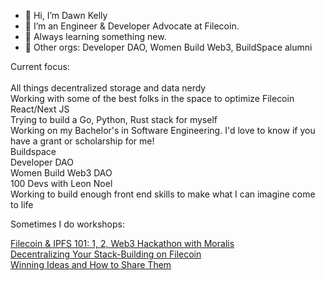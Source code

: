 - 👋 Hi, I’m Dawn Kelly
- 👀 I’m an Engineer & Developer Advocate at Filecoin.
- 🌱 Always learning something new.  
- 💞️ Other orgs: Developer DAO, Women Build Web3, BuildSpace alumni

Current focus: 
<br><br>
All things decentralized storage and data nerdy<br>
Working with some of the best folks in the space to optimize Filecoin<br>
React/Next JS<br>
Trying to build a Go, Python, Rust stack for myself<br>
Working on my Bachelor's in Software Engineering. I'd love to know if you have a grant or scholarship for me!<br>
Buildspace<br>
Developer DAO<br>
Women Build Web3 DAO<br>
100 Devs with Leon Noel<br>
Working to build enough front end skills to make what I can imagine come to life<br>


Sometimes I do workshops:<br>

[Filecoin & IPFS 101: 1, 2, Web3 Hackathon with Moralis](https://www.youtube.com/watch?v=aTyP_gZkQy0)
<br>
[Decentralizing Your Stack-Building on Filecoin](https://www.youtube.com/watch?v=RSq3UUpDGgg)
<br>
[Winning Ideas and How to Share Them](https://www.youtube.com/watch?v=O7j_MpQ3ZlE&t=891s)
<br>


    
  

<!---
dawnkelly09/dawnkelly09 is a ✨ special ✨ repository because its `README.md` (this file) appears on your GitHub profile.
You can click the Preview link to take a look at your changes.
--->

